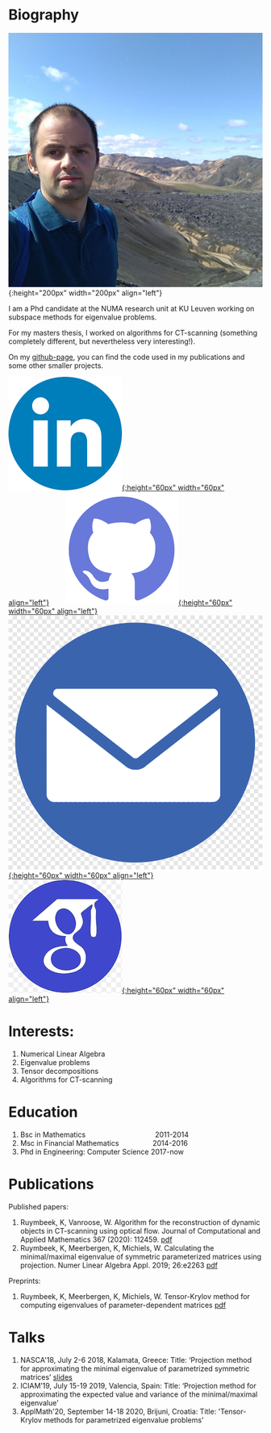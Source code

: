 # Biography

![foto_Koen](afb_fb.png){:height="200px" width="200px" align="left"} 

I am a Phd candidate at the NUMA research unit at KU Leuven working on subspace methods for eigenvalue problems.

For my masters thesis, I worked on algorithms for CT-scanning (something completely different, but nevertheless very interesting!).

On my [github-page](https://github.com/rkuoyemnbeek), you can find the code used in my publications and some other smaller projects.


[![linkedin](linkedin.png){:height="60px" width="60px" align="left"}](https://www.linkedin.com/in/koen-ruymbeek-449673114/) &nbsp;&nbsp;&nbsp;&nbsp;&nbsp;&nbsp; [![github](github-logo.png){:height="60px" width="60px" align="left"}](https://github.com/rkuoyemnbeek) &nbsp;&nbsp;&nbsp;&nbsp;&nbsp;&nbsp;   [![mail](mail.png){:height="60px" width="60px" align="left"}](mailto:koen.ruymbeek@hotmail.com) &nbsp;&nbsp;&nbsp;&nbsp;&nbsp;&nbsp;  [![google_scholar](google_scholar-logo.png){:height="60px" width="60px" align="left"}](https://scholar.google.be/citations?hl=nl&user=u4nZipAAAAAJ)


# Interests:
1. Numerical Linear Algebra
2. Eigenvalue problems
3. Tensor decompositions
4. Algorithms for CT-scanning

# Education
1. Bsc in Mathematics &nbsp;&nbsp;&nbsp;&nbsp;&nbsp;&nbsp;&nbsp;&nbsp;&nbsp;&nbsp;&nbsp;&nbsp;&nbsp;&nbsp;&nbsp;&nbsp;&nbsp;&nbsp;&nbsp;&nbsp;&nbsp;&nbsp;&nbsp;&nbsp;&nbsp;&nbsp;&nbsp;&nbsp;&nbsp;&nbsp;&nbsp;&nbsp;&nbsp;                 2011-2014
2. Msc in Financial Mathematics &nbsp;&nbsp;&nbsp;&nbsp;&nbsp;&nbsp;&nbsp;&nbsp;&nbsp;&nbsp;&nbsp;&nbsp;&nbsp;&nbsp;&nbsp;  2014-2016
3. Phd in Engineering: Computer Science   2017-now

# Publications
Published papers:
1. Ruymbeek, K, Vanroose, W. Algorithm for the reconstruction of dynamic objects in CT-scanning using optical flow. Journal of Computational and Applied Mathematics 367 (2020): 112459. [pdf](https://arxiv.org/pdf/1905.00723.pdf)
2. Ruymbeek, K, Meerbergen, K, Michiels, W. Calculating the minimal/maximal eigenvalue of symmetric parameterized matrices using projection. Numer Linear Algebra Appl. 2019; 26:e2263 [pdf](https://arxiv.org/pdf/1904.09923.pdf)

Preprints:
1. Ruymbeek, K, Meerbergen, K, Michiels, W. Tensor-Krylov method for computing eigenvalues of parameter-dependent matrices
[pdf](https://arxiv.org/pdf/2006.07473.pdf)

# Talks
1. NASCA'18, July 2-6 2018, Kalamata, Greece: Title: ‘Projection method for approximating the minimal eigenvalue of parametrized symmetric matrices’ [slides](http://nasca18.math.uoa.gr/fileadmin/nasca18.math.uoa.gr/uploads/talks/talk_Koen_Ruymbeek.pdf)
2. ICIAM’19, July 15-19 2019, Valencia, Spain: Title: ‘Projection method for approximating the expected value and variance of the minimal/maximal eigenvalue'
3. ApplMath'20, September 14-18 2020, Brijuni, Croatia: Title: 'Tensor-Krylov methods for parametrized eigenvalue problems'



<!--- ## Welcome to GitHub Pages

You can use the [editor on GitHub](https://github.com/rkuoyemnbeek/rkuoyemnbeek.github.io/edit/master/index.md) to maintain and preview the content for your website in Markdown files.

Whenever you commit to this repository, GitHub Pages will run [Jekyll](https://jekyllrb.com/) to rebuild the pages in your site, from the content in your Markdown files.

### Markdown

Markdown is a lightweight and easy-to-use syntax for styling your writing. It includes conventions for

```markdown
Syntax highlighted code block

# Header 1
## Header 2
### Header 3

- Bulleted
- List

1. Numbered
2. List

**Bold** and _Italic_ and `Code` text

[Link](url) and ![Image](src)
```

For more details see [GitHub Flavored Markdown](https://guides.github.com/features/mastering-markdown/).

### Jekyll Themes

Your Pages site will use the layout and styles from the Jekyll theme you have selected in your [repository settings](https://github.com/rkuoyemnbeek/rkuoyemnbeek.github.io/settings). The name of this theme is saved in the Jekyll `_config.yml` configuration file.

### Support or Contact

Having trouble with Pages? Check out our [documentation](https://docs.github.com/categories/github-pages-basics/) or [contact support](https://github.com/contact) and we’ll help you sort it out. -->
